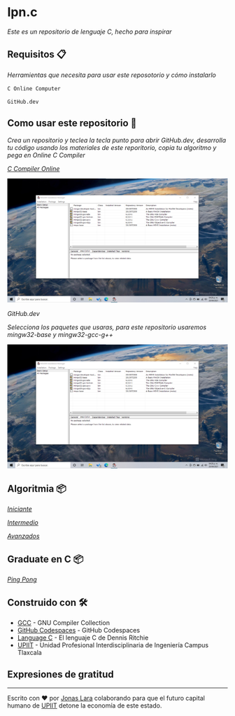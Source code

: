 # Ipn.c

_Este es un repositorio de lenguaje C, hecho para inspirar_


## Requisitos 📋

_Herramientas que necesita para usar este reposotorio y cómo instalarlo_

```
C Online Computer
```
```
GitHub.dev
```

## Como usar este repositorio 🔧

_Crea un repositorio y teclea la tecla punto para abrir GitHub.dev, desarrolla tu código usando los materiales de este reporitorio, copia tu algoritmo y pega en Online C Compiler_

_[C Compiler Online](https://www.onlinegdb.com/online_c_compiler)_

<img src=/Gifs/Instalation/2.png alt="#"/>


_GitHub.dev_


_Selecciona los paquetes que usaras, para este repositorio usaremos mingw32-base y mingw32-gcc-g++_

<img src=/Gifs/Instalation/2.png alt="#"/>


## Algoritmia 📦

_[Iniciante](https://www.vim.org/download.php)_

_[Intermedio](https://www.vim.org/download.php)_

_[Avanzados](https://www.vim.org/download.php)_

## Graduate en C 📦

_[Ping Pong](https://www.vim.org/download.php)_


## Construido con 🛠️

* [GCC](https://gcc.gnu.org/) - GNU Compiler Collection
* [GitHub Codespaces](https://github.com/features/codespaces) - GitHub Codespaces
* [Language C](https://www.amazon.com/Programming-Language-2nd-Brian-Kernighan/dp/0131103628/ref=sr_1_1?dchild=1&keywords=language+c+dennis&qid=1618383287&sr=8-1) - El lenguaje C de Dennis Ritchie
* [UPIIT](https://www.upiit.ipn.mx/) - Unidad Profesional Interdisciplinaria de Ingeniería Campus Tlaxcala

## Expresiones de gratitud

---
Escrito con ❤️ por [Jonas Lara](https://www.linkedin.com/in/jonas1ara/) colaborando para que el futuro capital humano de [UPIIT](https://www.upiit.ipn.mx/) detone la economía de este estado.
